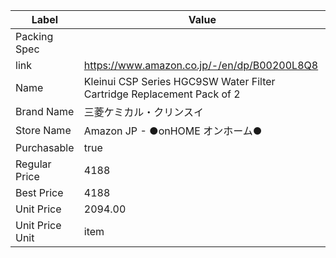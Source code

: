 | Label           | Value                                                                  |
| --------------- | ---------------------------------------------------------------------- |
| Packing Spec    |                                                                        |
| link            | https://www.amazon.co.jp/-/en/dp/B00200L8Q8                            |
| Name            | Kleinui CSP Series HGC9SW Water Filter Cartridge Replacement Pack of 2 |
| Brand Name      | 三菱ケミカル・クリンスイ                                                           |
| Store Name      | Amazon JP - ●onHOME オンホーム●                                             |
| Purchasable     | true                                                                   |
| Regular Price   | 4188                                                                   |
| Best Price      | 4188                                                                   |
| Unit Price      | 2094.00                                                                |
| Unit Price Unit | item                                                                   |
